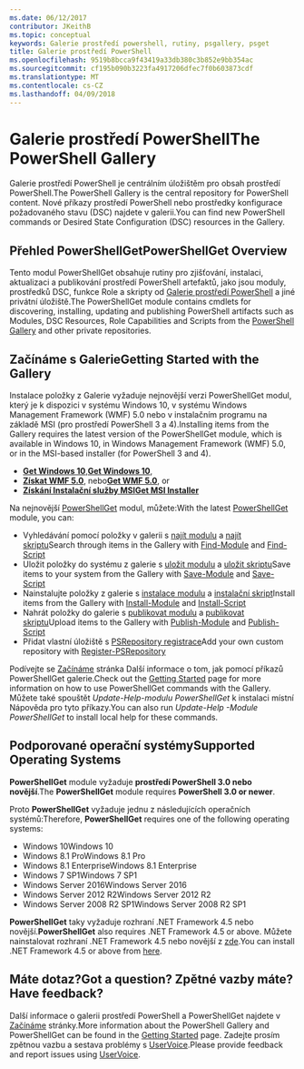 ```yaml
---
ms.date: 06/12/2017
contributor: JKeithB
ms.topic: conceptual
keywords: Galerie prostředí powershell, rutiny, psgallery, psget
title: Galerie prostředí PowerShell
ms.openlocfilehash: 9519b8bcca9f43419a33db380c3b852e9bb354ac
ms.sourcegitcommit: cf195b090b3223fa4917206dfec7f0b603873cdf
ms.translationtype: MT
ms.contentlocale: cs-CZ
ms.lasthandoff: 04/09/2018
---
```

# <a name="the-powershell-gallery"></a><span data-ttu-id="1f4b1-103">Galerie prostředí PowerShell</span><span class="sxs-lookup"><span data-stu-id="1f4b1-103">The PowerShell Gallery</span></span>

<span data-ttu-id="1f4b1-104">Galerie prostředí PowerShell je centrálním úložištěm pro obsah prostředí PowerShell.</span><span class="sxs-lookup"><span data-stu-id="1f4b1-104">The PowerShell Gallery is the central repository for PowerShell content.</span></span> <span data-ttu-id="1f4b1-105">Nové příkazy prostředí PowerShell nebo prostředky konfigurace požadovaného stavu (DSC) najdete v galerii.</span><span class="sxs-lookup"><span data-stu-id="1f4b1-105">You can find new PowerShell commands or Desired State Configuration (DSC) resources in the Gallery.</span></span>

## <a name="powershellget-overview"></a><span data-ttu-id="1f4b1-106">Přehled PowerShellGet</span><span class="sxs-lookup"><span data-stu-id="1f4b1-106">PowerShellGet Overview</span></span>

<span data-ttu-id="1f4b1-107">Tento modul PowerShellGet obsahuje rutiny pro zjišťování, instalaci, aktualizaci a publikování prostředí PowerShell artefaktů, jako jsou moduly, prostředků DSC, funkce Role a skripty od [Galerie prostředí PowerShell](https://www.PowerShellGallery.com) a jiné privátní úložiště.</span><span class="sxs-lookup"><span data-stu-id="1f4b1-107">The PowerShellGet module contains cmdlets for discovering, installing, updating and publishing PowerShell artifacts such as Modules, DSC Resources, Role Capabilities and Scripts from the [PowerShell Gallery](https://www.PowerShellGallery.com) and other private repositories.</span></span>

## <a name="getting-started-with-the-gallery"></a><span data-ttu-id="1f4b1-108">Začínáme s Galerie</span><span class="sxs-lookup"><span data-stu-id="1f4b1-108">Getting Started with the Gallery</span></span>

<span data-ttu-id="1f4b1-109">Instalace položky z Galerie vyžaduje nejnovější verzi PowerShellGet modul, který je k dispozici v systému Windows 10, v systému Windows Management Framework (WMF) 5.0 nebo v instalačním programu na základě MSI (pro prostředí PowerShell 3 a 4).</span><span class="sxs-lookup"><span data-stu-id="1f4b1-109">Installing items from the Gallery requires the latest version of the PowerShellGet module, which is available in Windows 10, in Windows Management Framework (WMF) 5.0, or in the MSI-based installer (for PowerShell 3 and 4).</span></span>

- <span data-ttu-id="1f4b1-110">[**Get Windows 10**](http://go.microsoft.com/fwlink/?LinkID=624830&clcid=0x409),</span><span class="sxs-lookup"><span data-stu-id="1f4b1-110">[**Get Windows 10**](http://go.microsoft.com/fwlink/?LinkID=624830&clcid=0x409),</span></span>
- <span data-ttu-id="1f4b1-111">[**Získat WMF 5.0**](http://go.microsoft.com/fwlink/?LinkId=398175), nebo</span><span class="sxs-lookup"><span data-stu-id="1f4b1-111">[**Get WMF 5.0**](http://go.microsoft.com/fwlink/?LinkId=398175), or</span></span>
- [<span data-ttu-id="1f4b1-112">**Získání Instalační služby MSI**</span><span class="sxs-lookup"><span data-stu-id="1f4b1-112">**Get MSI Installer**</span></span>](http://go.microsoft.com/fwlink/?LinkID=746217&clcid=0x409)

<span data-ttu-id="1f4b1-113">Na nejnovější [PowerShellGet](http://go.microsoft.com/fwlink/?LinkID=760387&clcid=0x409) modul, můžete:</span><span class="sxs-lookup"><span data-stu-id="1f4b1-113">With the latest [PowerShellGet](http://go.microsoft.com/fwlink/?LinkID=760387&clcid=0x409) module, you can:</span></span>

-   <span data-ttu-id="1f4b1-114">Vyhledávání pomocí položky v galerii s [najít modulu](https://go.microsoft.com/fwlink/?LinkId=821658) a [najít skriptu](https://go.microsoft.com/fwlink/?LinkId=822322)</span><span class="sxs-lookup"><span data-stu-id="1f4b1-114">Search through items in the Gallery with [Find-Module](https://go.microsoft.com/fwlink/?LinkId=821658) and [Find-Script](https://go.microsoft.com/fwlink/?LinkId=822322)</span></span>
-   <span data-ttu-id="1f4b1-115">Uložit položky do systému z galerie s [uložit modulu](https://go.microsoft.com/fwlink/?LinkId=821669) a [uložit skriptu](https://go.microsoft.com/fwlink/?LinkId=822334)</span><span class="sxs-lookup"><span data-stu-id="1f4b1-115">Save items to your system from the Gallery with [Save-Module](https://go.microsoft.com/fwlink/?LinkId=821669) and [Save-Script](https://go.microsoft.com/fwlink/?LinkId=822334)</span></span>
-   <span data-ttu-id="1f4b1-116">Nainstalujte položky z galerie s [instalace modulu](https://go.microsoft.com/fwlink/?LinkId=821663) a [instalační skript](https://go.microsoft.com/fwlink/?LinkId=822327)</span><span class="sxs-lookup"><span data-stu-id="1f4b1-116">Install items from the Gallery with [Install-Module](https://go.microsoft.com/fwlink/?LinkId=821663) and [Install-Script](https://go.microsoft.com/fwlink/?LinkId=822327)</span></span>
-   <span data-ttu-id="1f4b1-117">Nahrát položky do galerie s [publikovat modulu](https://go.microsoft.com/fwlink/?LinkId=821666) a [publikovat skriptu](https://go.microsoft.com/fwlink/?LinkId=822331)</span><span class="sxs-lookup"><span data-stu-id="1f4b1-117">Upload items to the Gallery with [Publish-Module](https://go.microsoft.com/fwlink/?LinkId=821666) and [Publish-Script](https://go.microsoft.com/fwlink/?LinkId=822331)</span></span>
-   <span data-ttu-id="1f4b1-118">Přidat vlastní úložiště s [PSRepository registrace](https://go.microsoft.com/fwlink/?LinkId=821668)</span><span class="sxs-lookup"><span data-stu-id="1f4b1-118">Add your own custom repository with [Register-PSRepository](https://go.microsoft.com/fwlink/?LinkId=821668)</span></span>

<span data-ttu-id="1f4b1-119">Podívejte se [Začínáme](psgallery/psgallery_gettingstarted.md) stránka Další informace o tom, jak pomocí příkazů PowerShellGet galerie.</span><span class="sxs-lookup"><span data-stu-id="1f4b1-119">Check out the [Getting Started](psgallery/psgallery_gettingstarted.md) page for more information on how to use PowerShellGet commands with the Gallery.</span></span> <span data-ttu-id="1f4b1-120">Můžete také spouštět *Update-Help-modulu PowerShellGet* k instalaci místní Nápověda pro tyto příkazy.</span><span class="sxs-lookup"><span data-stu-id="1f4b1-120">You can also run *Update-Help -Module PowerShellGet* to install local help for these commands.</span></span>

## <a name="supported-operating-systems"></a><span data-ttu-id="1f4b1-121">Podporované operační systémy</span><span class="sxs-lookup"><span data-stu-id="1f4b1-121">Supported Operating Systems</span></span>

<span data-ttu-id="1f4b1-122">**PowerShellGet** module vyžaduje **prostředí PowerShell 3.0 nebo novější**.</span><span class="sxs-lookup"><span data-stu-id="1f4b1-122">The **PowerShellGet** module requires **PowerShell 3.0 or newer**.</span></span>

<span data-ttu-id="1f4b1-123">Proto **PowerShellGet** vyžaduje jednu z následujících operačních systémů:</span><span class="sxs-lookup"><span data-stu-id="1f4b1-123">Therefore, **PowerShellGet** requires one of the following operating systems:</span></span>

- <span data-ttu-id="1f4b1-124">Windows 10</span><span class="sxs-lookup"><span data-stu-id="1f4b1-124">Windows 10</span></span>
- <span data-ttu-id="1f4b1-125">Windows 8.1 Pro</span><span class="sxs-lookup"><span data-stu-id="1f4b1-125">Windows 8.1 Pro</span></span>
- <span data-ttu-id="1f4b1-126">Windows 8.1 Enterprise</span><span class="sxs-lookup"><span data-stu-id="1f4b1-126">Windows 8.1 Enterprise</span></span>
- <span data-ttu-id="1f4b1-127">Windows 7 SP1</span><span class="sxs-lookup"><span data-stu-id="1f4b1-127">Windows 7 SP1</span></span>
- <span data-ttu-id="1f4b1-128">Windows Server 2016</span><span class="sxs-lookup"><span data-stu-id="1f4b1-128">Windows Server 2016</span></span>
- <span data-ttu-id="1f4b1-129">Windows Server 2012 R2</span><span class="sxs-lookup"><span data-stu-id="1f4b1-129">Windows Server 2012 R2</span></span>
- <span data-ttu-id="1f4b1-130">Windows Server 2008 R2 SP1</span><span class="sxs-lookup"><span data-stu-id="1f4b1-130">Windows Server 2008 R2 SP1</span></span>

<span data-ttu-id="1f4b1-131">**PowerShellGet** taky vyžaduje rozhraní .NET Framework 4.5 nebo novější.</span><span class="sxs-lookup"><span data-stu-id="1f4b1-131">**PowerShellGet** also  requires .NET Framework 4.5 or above.</span></span> <span data-ttu-id="1f4b1-132">Můžete nainstalovat rozhraní .NET Framework 4.5 nebo novější z [zde](https://msdn.microsoft.com/library/5a4x27ek.aspx).</span><span class="sxs-lookup"><span data-stu-id="1f4b1-132">You can install .NET Framework 4.5 or above from [here](https://msdn.microsoft.com/library/5a4x27ek.aspx).</span></span>


## <a name="got-a-question-have-feedback"></a><span data-ttu-id="1f4b1-133">Máte dotaz?</span><span class="sxs-lookup"><span data-stu-id="1f4b1-133">Got a question?</span></span> <span data-ttu-id="1f4b1-134">Zpětné vazby máte?</span><span class="sxs-lookup"><span data-stu-id="1f4b1-134">Have feedback?</span></span>

<span data-ttu-id="1f4b1-135">Další informace o galerii prostředí PowerShell a PowerShellGet najdete v [Začínáme](psgallery/psgallery_gettingstarted.md) stránky.</span><span class="sxs-lookup"><span data-stu-id="1f4b1-135">More information about the PowerShell Gallery and PowerShellGet can be found in the [Getting Started](psgallery/psgallery_gettingstarted.md) page.</span></span> <span data-ttu-id="1f4b1-136">Zadejte prosím zpětnou vazbu a sestava problémy s [UserVoice](http://windowsserver.uservoice.com/forums/301869-powershell).</span><span class="sxs-lookup"><span data-stu-id="1f4b1-136">Please provide feedback and report issues using [UserVoice](http://windowsserver.uservoice.com/forums/301869-powershell).</span></span>